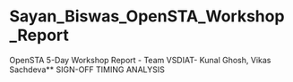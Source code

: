 # Sayan_Biswas_OpenSTA_Workshop_Report
OpenSTA 5-Day Workshop Report - Team VSDIAT- Kunal Ghosh, Vikas Sachdeva**
SIGN-OFF TIMING ANALYSIS
